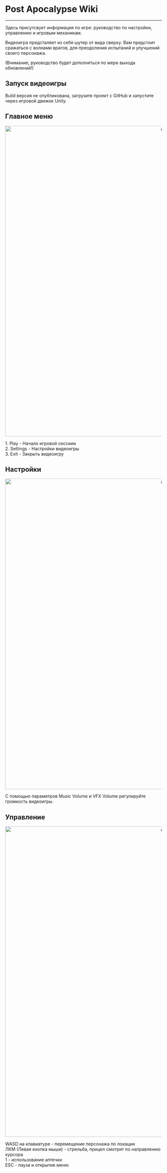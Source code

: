 # Post Apocalypse Wiki
-------------
Здесь присутсвует информация по игре: руководство по настройки, управлению и игровым механикам.

Видеоигра предсталяет из себя шутер от вида сверху. Вам предстоит сражаться с волнами врагов, для преодоления испытаний и улучшений своего персонажа.

(Внимание, руководство будет дополняться по мере выхода обновлений!)

Запуск видеоигры
-------------
Build версия не опубликована, загрузите проект с GitHub и запустите через игровой движок Unity.

Главное меню
-------------
<p align="center">
 <img width="1000px" src="https://i.ibb.co/5FhmTFj/2024-04-12-180951.png" alt="qr"/>
</p>
1. Play - Начало игровой сессиии <br/>
2. Settings - Настройки видеоигры <br/>
3. Exit - Закрыть видеоигру <br/>

Настройки
-------------
<p align="center">
 <img width="1000px" src="https://github.com/Maxim1Up/project_ticket_mirea/assets/89905819/64968fd2-80d1-486c-98ad-0336e6a03c8b" alt="qr"/>
</p>
С помощью параметров Music Volume и VFX Volume регулируйте громкость видеоигры.

Управление
-------------
<p align="center">
 <img width="1000px" src="https://github.com/Maxim1Up/project_ticket_mirea/assets/89905819/34bb7510-8eac-49c6-81bc-2c6da021fa36" alt="qr"/>
</p>
WASD на клавиатуре - перемещение персонажа по локации <br/>
ЛКМ (Левая кнопка мыши) - стрельба, прицел смотрит по направлению курсора <br/>
1 - использование аптечки <br/>
ESC - пауза и открытие меню <br/>

